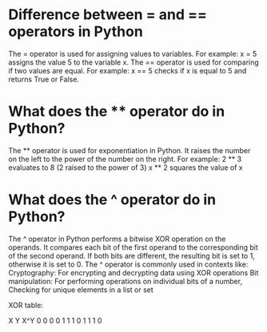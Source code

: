 # Difference between = and == operators in Python
The = operator is used for assigning values to variables. For example: x = 5 assigns the value 5 to the variable x.
The == operator is used for comparing if two values are equal. For example: x == 5 checks if x is equal to 5 
and returns True or False.

# What does the ** operator do in Python?
The ** operator is used for exponentiation in Python. It raises the number on the left to the power of the number 
on the right. For example: 2 ** 3 evaluates to 8 (2 raised to the power of 3) x ** 2 squares the value of x

# What does the ^ operator do in Python?
The ^ operator in Python performs a bitwise XOR operation on the operands. 
It compares each bit of the first operand to the corresponding bit of the second operand. 
If both bits are different, the resulting bit is set to 1, otherwise it is set to 0. 
The ^ operator is commonly used in contexts like: 
Cryptography: For encrypting and decrypting data using XOR operations 
Bit manipulation: For performing operations on individual bits of a number,
Checking for unique elements in a list or set

XOR table:

X Y X^Y 
0 0 0 
0 1 1 
1 0 1 
1 1 0